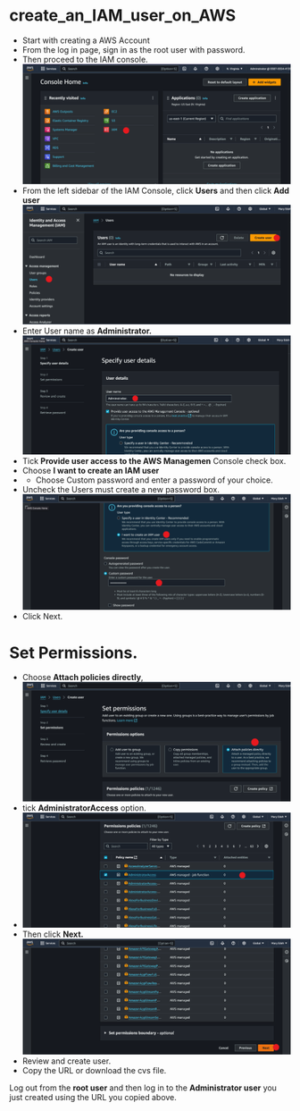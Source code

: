 # create_an_IAM_user_on_AWS

- Start with creating a AWS Account
- From the log in page, sign in as the root user with password.
- Then proceed to the IAM console.
  ![](design.png)
- From the left sidebar of the IAM Console, click **Users** and then click **Add user**
  ![](Users.png)
- Enter User name as **Administrator.**
  ![](Admin.png)
- Tick **Provide user access to the AWS Managemen** Console check box.
- Choose **I want to create an IAM user**
- - Choose Custom password and enter a password of your choice. 
- Uncheck the Users must create a new password box. 
  ![](C-IAM.png)
- Click Next.

# Set Permissions.
- Choose **Attach policies directly**,
  ![](Attach.png)
- tick **AdministratorAccess** option.
- ![](Admin-access.png)
- Then click **Next.**
  ![](Admin-next.png)
- Review and create user.
- Copy the URL or download the cvs file.


Log out from the **root user** and then log in to the **Administrator user** you just created using the URL you copied above.
